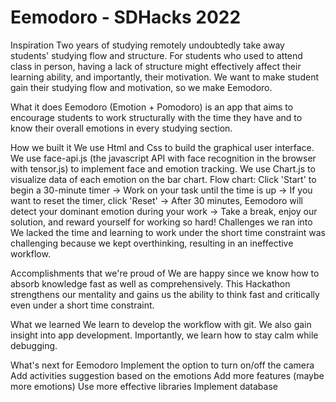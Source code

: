 # Eemodoro - SDHacks 2022
Inspiration
Two years of studying remotely undoubtedly take away students' studying flow and structure. For students who used to attend class in person, having a lack of structure might effectively affect their learning ability, and importantly, their motivation. We want to make student gain their studying flow and motivation, so we make Eemodoro.

What it does
Eemodoro (Emotion + Pomodoro) is an app that aims to encourage students to work structurally with the time they have and to know their overall emotions in every studying section.

How we built it
We use Html and Css to build the graphical user interface.
We use face-api.js (the javascript API with face recognition in the browser with tensor.js) to implement face and emotion tracking.
We use Chart.js to visualize data of each emotion on the bar chart.
Flow chart: Click 'Start' to begin a 30-minute timer -> Work on your task until the time is up -> If you want to reset the timer, click 'Reset' -> After 30 minutes, Eemodoro will detect your dominant emotion during your work -> Take a break, enjoy our solution, and reward yourself for working so hard!
Challenges we ran into
We lacked the time and learning to work under the short time constraint was challenging because we kept overthinking, resulting in an ineffective workflow.

Accomplishments that we're proud of
We are happy since we know how to absorb knowledge fast as well as comprehensively. This Hackathon strengthens our mentality and gains us the ability to think fast and critically even under a short time constraint.

What we learned
We learn to develop the workflow with git. We also gain insight into app development. Importantly, we learn how to stay calm while debugging.

What's next for Eemodoro
Implement the option to turn on/off the camera
Add activities suggestion based on the emotions
Add more features (maybe more emotions)
Use more effective libraries
Implement database
